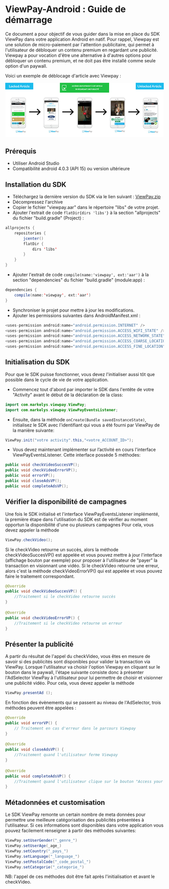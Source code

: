# ViewPay-Android : Guide de démarrage

Ce document a pour objectif de vous guider dans la mise en place du SDK ViewPay dans votre application Android en natif.
Pour rappel, Viewpay est une solution de micro-paiement par l'attention publicitaire, qui permet à l'utilisateur de débloquer un contenu premium en regardant une publicité. Viewpay a pour vocation d'être une alternative à d'autres options pour débloquer un contenu premium, et ne doit pas être installé comme seule option d'un paywall.

Voici un exemple de déblocage d'article avec Viewpay : 

![sample](https://github.com/TechViewpay/ViewPay-iOS/blob/master/DocImages/parcours_vp_mobile3.png?raw=true)

## Prérequis

- Utiliser Android Studio
- Compatibilité android 4.0.3  (API 15) ou version ultérieure

## Installation du SDK

- Téléchargez la dernière version du SDK via le lien suivant : [ViewPay.zip](https://github.com/TechViewpay/ViewPay-Android/blob/master/Dist/ViewPay.zip?raw=true)
- Décompressez l'archive
-	Copier le fichier "viewpay.aar" dans le répertoire "libs" de votre projet.
- Ajouter l'extrait de code `flatDir{dirs 'libs'}` à la section "allprojects" du fichier "build.gradle" (Project) :
```java
allprojects {    
	repositories {       
		jcenter()       
		flatDir {        
			dirs 'libs'      
		}    
	} 
}
```

- Ajouter l'extrait de code `compile(name:'viewpay', ext:'aar')` à la section "dependencies" du fichier "build.gradle" (module:app) :
```java
dependencies {        
	compile(name:'viewpay', ext:'aar') 
}
```

- Synchroniser le projet pour mettre à jour les modifications.
-	Ajouter les permissions suivantes dans AndroidManifest.xml :
```java
<uses-permission android:name="android.permission.INTERNET" />
<uses-permission android:name="android.permission.ACCESS_WIFI_STATE" />
<uses-permission android:name="android.permission.ACCESS_NETWORK_STATE" />
<uses-permission android:name="android.permission.ACCESS_COARSE_LOCATION" />
<uses-permission android:name="android.permission.ACCESS_FINE_LOCATION" />
```

## Initialisation du SDK
Pour que le SDK puisse fonctionner, vous devez l'initialiser aussi tôt que possible dans le cycle de vie de votre application.

- Commencez tout d'abord par importer le SDK dans l'entête de votre "Activity" avant le début de la déclaration de la class:

```java
import com.markelys.viewpay.ViewPay;
import com.markelys.viewpay.ViewPayEventsListener;
```

- Ensuite, dans la méthode `onCreate(Bundle savedInstanceState)`, initialisez le SDK avec l'identifiant qui vous a été fourni par ViewPay de la manière suivante:

```java
ViewPay.init("votre activity".this,"<votre_ACCOUNT_ID>");  
```

-	Vous devez maintenant implémenter sur l’activité en cours l'interface ViewPayEventsListener. Cette interface possède 5 méthodes:

```java
public void checkVideoSuccesVP();
public void checkVideoErrorVP();
public void errorVP();
public void closeAdsVP();
public void completeAdsVP();
```

## Vérifier la disponibilité de campagnes

Une fois le SDK initialisé et l'interface ViewPayEventsListener implémenté, la première étape dans l'utilisation du SDK est de vérifier au moment opportun la disponibilité d'une ou plusieurs campagnes
Pour cela, vous devez appeler la méthode 

```java
ViewPay.checkVideo();
```

Si le checkVideo retourne un succès, alors la méthode checkVideoSuccesVP() est appelée et vous pouvez mettre à jour l'interface (affichage bouton par exemple) pour proposer à l'utilisateur de "payer" la transaction en visionnant une vidéo. 
Si le checkVideo retourne une erreur, alors c'est la méthode checkVideoErrorVP() qui est appelée et vous pouvez faire le traitement correspondant.

```java
@Override
public void checkVideoSuccesVP() {
    //Traitement si le checkVideo retourne succès	
}

@Override
public void checkVideoErrorVP() {
    //Traitement si le checkVideo retourne un erreur
}
```

## Présenter la publicité

A partir du résultat de l'appel du checkVideo, vous êtes en mesure de savoir si des publicités sont disponibles pour valider la transaction via ViewPay.
Lorsque l'utilisateur va choisir l'option Viewpay en cliquant sur le bouton dans le paywall, l'étape suivante consiste donc à présenter l'AdSelector ViewPay à l'utilisateur pour lui permettre de choisir et visionner une publicité vidéo.
Pour cela, vous devez appeler la méthode 

```java
ViewPay.presentAd ();
```

En fonction des évènements qui se passent au niveau de l'AdSelector, trois méthodes peuvent être appelées :

```java
@Override
public void errorVP() {
    // Traitement en cas d'erreur dans le parcours Viewpay
}

@Override
public void closeAdsVP() {
    //Traitement quand l'utilisateur ferme Viewpay
}

@Override
public void completeAdsVP() {
    //Traitement quand l'utilisateur clique sur le bouton "Access your content"
}
```

## Métadonnées et customisation

Le SDK ViewPay remonte un certain nombre de meta données pour permettre une meilleure catégorisation des publicités présentées à l'utilisateur.
Si ces informations sont disponibles dans votre application vous pouvez facilement renseigner à partir des méthodes suivantes:

```java
ViewPay.setUserGender("_genre_") 
ViewPay.setUserAge(_age_) 
ViewPay.setCountry("_pays_") 
ViewPay.setLanguage("_language_") 
ViewPay.setPostalCode("_code_postal_") 
ViewPay.setCategorie("_categorie_")
```

NB: l'appel de ces méthodes doit être fait après l'initialisation et avant le checkVideo.
